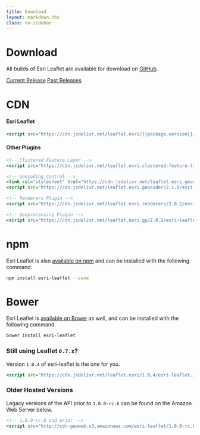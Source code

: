```yaml
---
title: Download
layout: markdown.hbs
class: no-sidebar
---
```


# Download

All builds of Esri Leaflet are available for download on [GitHub](https://github.com/Esri/esri-leaflet/releases/).

<a href="https://github.com/Esri/esri-leaflet/releases/tag/v{{package.version}}" class="btn">Current Release</a>
<a href="https://github.com/Esri/esri-leaflet/releases/" class="btn">Past Releases</a>

# CDN

#### Esri Leaflet

```xml
<script src="https://cdn.jsdelivr.net/leaflet.esri/{{package.version}}/esri-leaflet.js"></script>
```

#### Other Plugins

```xml
<!-- Clustered Feature Layer -->
<script src="https://cdn.jsdelivr.net/leaflet.esri.clustered-feature-layer/2.0.0-beta.1/esri-leaflet-clustered-feature-layer.js"></script>

<!-- Geocoding Control -->
<link rel="stylesheet" href="https://cdn.jsdelivr.net/leaflet.esri.geocoder/2.1.0/esri-leaflet-geocoder.css">
<script src="https://cdn.jsdelivr.net/leaflet.esri.geocoder/2.1.0/esri-leaflet-geocoder.js"></script>

<!-- Renderers Plugin -->
<script src="https://cdn.jsdelivr.net/leaflet.esri.renderers/2.0.2/esri-leaflet-renderers.js"></script>

<!-- Geoprocessing Plugin -->
<script src="https://cdn.jsdelivr.net/leaflet.esri.gp/2.0.2/esri-leaflet-gp.js"></script>
```
# npm

Esri Leaflet is also [available on npm](https://www.npmjs.org/package/esri-leaflet) and can be installed with the following command.

```bash
npm install esri-leaflet --save
```

# Bower

Esri Leaflet is [available on Bower](http://bower.io/search/?q=esri-leaflet) as well, and can be installed with the following command.

```bash
bower install esri-leaflet
```

### Still using Leaflet `0.7.x`?

Version `1.0.4` of esri-leaflet is the one for you.
```xml
<script src="https://cdn.jsdelivr.net/leaflet.esri/1.0.4/esri-leaflet.js"></script>
```

### Older Hosted Versions
Legacy versions of the API prior to `1.0.0-rc.6` can be found on the Amazon Web Server below.
```xml
<!-- 1.0.0-rc.6 and prior -->
<script src="http://cdn-geoweb.s3.amazonaws.com/esri-leaflet/1.0.0-rc.6/esri-leaflet.js"></script>
```
